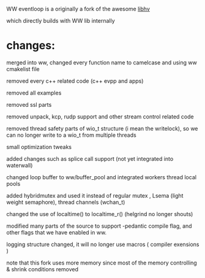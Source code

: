 WW eventloop is a originally a fork of the awesome [libhv](https://github.com/ithewei/libhv)

which directly builds with WW lib internally

# changes:

merged into ww, changed every function name to camelcase and using ww cmakelist file

removed every c++ related code (c++ evpp and apps)

removed all examples

removed ssl parts

removed unpack, kcp, rudp support and other stream control related code

removed thread safety parts of wio_t structure (i mean the writelock), 
so we can no longer write to a wio_t from multiple threads

small optimization tweaks

added changes such as splice call support (not yet integrated into waterwall)

changed loop buffer to ww/buffer_pool and integrated workers thread local pools

added hybridmutex and used it instead of regular mutex , Lsema (light weight semaphore), thread channels (wchan_t)

changed the use of localtime() to localtime_r() (helgrind no longer shouts)

modified many parts of the source to support -pedantic compile flag, and other flags that we have enabled in ww.

logging structure changed, it will no longer use macros ( compiler exensions )

note that this fork uses more memory since most of the memory controlling & shrink conditions removed


